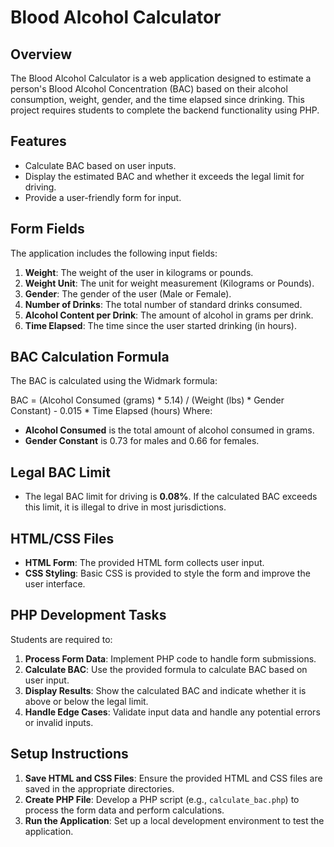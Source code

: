 # Blood Alcohol Calculator

## Overview
The Blood Alcohol Calculator is a web application designed to estimate a person's Blood Alcohol Concentration (BAC) based on their alcohol consumption, weight, gender, and the time elapsed since drinking. This project requires students to complete the backend functionality using PHP.

## Features
- Calculate BAC based on user inputs.
- Display the estimated BAC and whether it exceeds the legal limit for driving.
- Provide a user-friendly form for input.

## Form Fields
The application includes the following input fields:
1. **Weight**: The weight of the user in kilograms or pounds.
2. **Weight Unit**: The unit for weight measurement (Kilograms or Pounds).
3. **Gender**: The gender of the user (Male or Female).
4. **Number of Drinks**: The total number of standard drinks consumed.
5. **Alcohol Content per Drink**: The amount of alcohol in grams per drink.
6. **Time Elapsed**: The time since the user started drinking (in hours).

## BAC Calculation Formula
The BAC is calculated using the Widmark formula:

BAC = (Alcohol Consumed (grams) * 5.14) / (Weight (lbs) * Gender Constant) - 0.015 * Time Elapsed (hours)
Where:
- **Alcohol Consumed** is the total amount of alcohol consumed in grams.
- **Gender Constant** is 0.73 for males and 0.66 for females.



## Legal BAC Limit
- The legal BAC limit for driving is **0.08%**. If the calculated BAC exceeds this limit, it is illegal to drive in most jurisdictions.

## HTML/CSS Files
- **HTML Form**: The provided HTML form collects user input.
- **CSS Styling**: Basic CSS is provided to style the form and improve the user interface.

## PHP Development Tasks
Students are required to:
1. **Process Form Data**: Implement PHP code to handle form submissions.
2. **Calculate BAC**: Use the provided formula to calculate BAC based on user input.
3. **Display Results**: Show the calculated BAC and indicate whether it is above or below the legal limit.
4. **Handle Edge Cases**: Validate input data and handle any potential errors or invalid inputs.

## Setup Instructions
1. **Save HTML and CSS Files**: Ensure the provided HTML and CSS files are saved in the appropriate directories.
2. **Create PHP File**: Develop a PHP script (e.g., `calculate_bac.php`) to process the form data and perform calculations.
3. **Run the Application**: Set up a local development environment to test the application.

